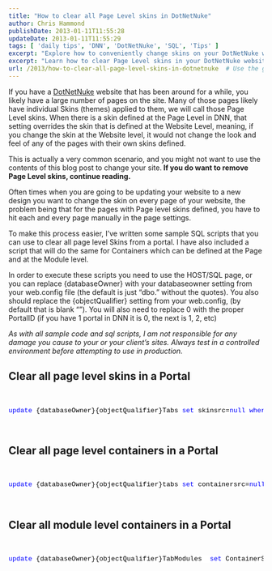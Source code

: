 ```yaml
---
title: "How to clear all Page Level skins in DotNetNuke"
author: Chris Hammond
publishDate: 2013-01-11T11:55:28
updateDate: 2013-01-11T11:55:29
tags: [ 'daily tips', 'DNN', 'DotNetNuke', 'SQL', 'Tips' ]
excerpt: "Explore how to conveniently change skins on your DotNetNuke website across all pages. This post includes SQL scripts to remove page level skins and containers."
excerpt: "Learn how to clear Page Level skins in your DotNetNuke website! Follow these SQL scripts to remove skins efficiently and update your site's design seamlessly."
url: /2013/how-to-clear-all-page-level-skins-in-dotnetnuke  # Use the generated URL with year
---
```

<p>If you have a <a href="https://www.dotnetnuke.com" target="_blank">DotNetNuke</a> website that has been around for a while, you likely have a large number of pages on the site. Many of those pages likely have individual Skins (themes) applied to them, we will call those Page Level skins. When there is a skin defined at the Page Level in DNN, that setting overrides the skin that is defined at the Website Level, meaning, if you change the skin at the Website level, it would not change the look and feel of any of the pages with their own skins defined. </p>  <p>This is actually a very common scenario, and you might not want to use the contents of this blog post to change your site.<strong> If you do want to remove Page Level skins, continue reading.</strong></p>  <p>Often times when you are going to be updating your website to a new design you want to change the skin on every page of your website, the problem being that for the pages with Page level skins defined, you have to hit each and every page manually in the page settings.</p>  <p>To make this process easier, I’ve written some sample SQL scripts that you can use to clear all page level Skins from a portal. I have also included a script that will do the same for Containers which can be defined at the Page and at the Module level.</p>  <p>In order to execute these scripts you need to use the HOST/SQL page, or you can replace {databaseOwner} with your databaseowner setting from your web.config file (the default is just “dbo.” without the quotes). You also should replace the {objectQualifier} setting from your web.config, (by default that is blank “”). You will also need to replace 0 with the proper PortalID (if you have 1 portal in DNN it is 0, the next is 1, 2, etc)</p>  <p><em>As with all sample code and sql scripts, I am not responsible for any damage you cause to your or your client’s sites. Always test in a controlled environment before attempting to use in production.</em></p>  <h2>Clear all page level skins in a Portal</h2>  <br />  <pre class="csharpcode"><span class="kwrd">update</span> {databaseOwner}{objectQualifier}Tabs <span class="kwrd">set</span> skinsrc=<span class="kwrd">null</span> <span class="kwrd">where</span> SkinSrc <span class="kwrd">is</span> <span class="kwrd">not</span> <span class="kwrd">null</span> <span class="kwrd">and</span> PortalID=0</pre> <style type="text/css">  .csharpcode, .csharpcode pre { 	font-size: small; 	color: black; 	font-family: consolas, "Courier New", courier, monospace; 	background-color: #ffffff; 	/*white-space: pre;*/ } .csharpcode pre { margin: 0em; } .csharpcode .rem { color: #008000; } .csharpcode .kwrd { color: #0000ff; } .csharpcode .str { color: #006080; } .csharpcode .op { color: #0000c0; } .csharpcode .preproc { color: #cc6633; } .csharpcode .asp { background-color: #ffff00; } .csharpcode .html { color: #800000; } .csharpcode .attr { color: #ff0000; } .csharpcode .alt  { 	background-color: #f4f4f4; 	width: 100%; 	margin: 0em; } .csharpcode .lnum { color: #606060; }</style>  <br />  <h2>Clear all page level containers in a Portal</h2>  <br />  <pre class="csharpcode"><span class="kwrd">update</span> {databaseOwner}{objectQualifier}tabs <span class="kwrd">set</span> containersrc=<span class="kwrd">null</span> <span class="kwrd">where</span> containersrc <span class="kwrd">is</span> <span class="kwrd">not</span> <span class="kwrd">null</span> <span class="kwrd">and</span> PortalID=0</pre> <style type="text/css">  .csharpcode, .csharpcode pre { 	font-size: small; 	color: black; 	font-family: consolas, "Courier New", courier, monospace; 	background-color: #ffffff; 	/*white-space: pre;*/ } .csharpcode pre { margin: 0em; } .csharpcode .rem { color: #008000; } .csharpcode .kwrd { color: #0000ff; } .csharpcode .str { color: #006080; } .csharpcode .op { color: #0000c0; } .csharpcode .preproc { color: #cc6633; } .csharpcode .asp { background-color: #ffff00; } .csharpcode .html { color: #800000; } .csharpcode .attr { color: #ff0000; } .csharpcode .alt  { 	background-color: #f4f4f4; 	width: 100%; 	margin: 0em; } .csharpcode .lnum { color: #606060; }</style>  <br />  <h2>Clear all module level containers in a Portal</h2>  <br />  <pre class="csharpcode"><span class="kwrd">update</span> {databaseOwner}{objectQualifier}TabModules  <span class="kwrd">set</span> ContainerSrc = <span class="kwrd">null</span> <span class="kwrd">where</span> TabModuleID <span class="kwrd">in</span> (<span class="kwrd">select</span> TabModuleId      <span class="kwrd">from</span> {databaseOwner}{objectQualifier}TabModules tm     <span class="kwrd">join</span> {databaseOwner}{objectQualifier}Modules m              <span class="kwrd">on</span> (tm.ModuleID = m.ModuleID)     <span class="kwrd">where</span> ContainerSrc <span class="kwrd">is</span> <span class="kwrd">not</span> <span class="kwrd">null</span>     <span class="kwrd">and</span> m.PortalId=0)</pre> <style type="text/css">  .csharpcode, .csharpcode pre { 	font-size: small; 	color: black; 	font-family: consolas, "Courier New", courier, monospace; 	background-color: #ffffff; 	/*white-space: pre;*/ } .csharpcode pre { margin: 0em; } .csharpcode .rem { color: #008000; } .csharpcode .kwrd { color: #0000ff; } .csharpcode .str { color: #006080; } .csharpcode .op { color: #0000c0; } .csharpcode .preproc { color: #cc6633; } .csharpcode .asp { background-color: #ffff00; } .csharpcode .html { color: #800000; } .csharpcode .attr { color: #ff0000; } .csharpcode .alt  { 	background-color: #f4f4f4; 	width: 100%; 	margin: 0em; } .csharpcode .lnum { color: #606060; }</style>


